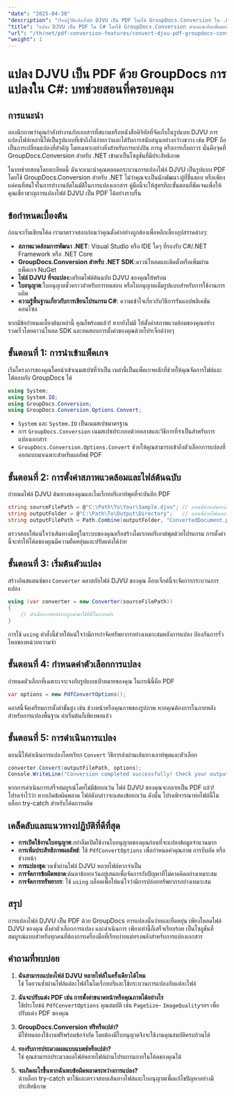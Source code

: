 ```yaml
---
"date": "2025-04-30"
"description": "เรียนรู้วิธีแปลงไฟล์ DJVU เป็น PDF โดยใช้ GroupDocs.Conversion ใน .NET ปฏิบัติตามคำแนะนำทีละขั้นตอนนี้เพื่อการแปลงเอกสารอย่างราบรื่น"
"title": "แปลง DJVU เป็น PDF ใน C# โดยใช้ GroupDocs.Conversion คำแนะนำทีละขั้นตอน"
"url": "/th/net/pdf-conversion-features/convert-djvu-pdf-groupdocs-conversion-csharp/"
"weight": 1
---
```


# แปลง DJVU เป็น PDF ด้วย GroupDocs การแปลงใน C#: บทช่วยสอนที่ครอบคลุม

## การแนะนำ
ลองนึกภาพว่าคุณกำลังทำงานกับเอกสารที่สแกนหรือหนังสือดิจิทัลที่จัดเก็บในรูปแบบ DJVU การแปลงไฟล์เหล่านี้ให้เป็นรูปแบบที่เข้าถึงได้ง่ายกว่าและได้รับการสนับสนุนอย่างกว้างขวาง เช่น PDF ถือเป็นการเปลี่ยนแปลงที่สำคัญ โดยเฉพาะอย่างยิ่งสำหรับการแบ่งปัน การดู หรือการเก็บถาวร นั่นคือจุดที่ GroupDocs.Conversion สำหรับ .NET เข้ามาเป็นโซลูชันที่มีประสิทธิภาพ

ในบทช่วยสอนโดยละเอียดนี้ ฉันจะแนะนำคุณตลอดกระบวนการแปลงไฟล์ DJVU เป็นรูปแบบ PDF โดยใช้ GroupDocs.Conversion สำหรับ .NET ไม่ว่าคุณจะเป็นนักพัฒนา ผู้ที่ชื่นชอบ หรือเพียงแค่คนที่สนใจในการทำงานอัตโนมัติในการแปลงเอกสาร คู่มือนี้จะให้สูตรทีละขั้นตอนที่ชัดเจนเพื่อให้คุณเชี่ยวชาญการแปลงไฟล์ DJVU เป็น PDF ได้อย่างราบรื่น

## ข้อกำหนดเบื้องต้น

ก่อนจะเริ่มเขียนโค้ด เรามาตรวจสอบก่อนว่าคุณตั้งค่าอย่างถูกต้องเพื่อหลีกเลี่ยงอุปสรรคต่างๆ:

- **สภาพแวดล้อมการพัฒนา .NET**: Visual Studio หรือ IDE ใดๆ ที่รองรับ C#/.NET Framework หรือ .NET Core
- **GroupDocs.Conversion สำหรับ .NET SDK**:ดาวน์โหลดและติดตั้งหรือเพิ่มผ่านแพ็คเกจ NuGet
- **ไฟล์ DJVU ที่จะแปลง**:เตรียมไฟล์ต้นฉบับ DJVU ของคุณให้พร้อม
- **ใบอนุญาต**:ใบอนุญาตชั่วคราวสำหรับการทดสอบ หรือใบอนุญาตเต็มรูปแบบสำหรับการใช้งานการผลิต
- **ความรู้พื้นฐานเกี่ยวกับการเขียนโปรแกรม C#**: ความเข้าใจเกี่ยวกับวิธีการรันแอปพลิเคชันคอนโซล

หากมีข้อกำหนดเบื้องต้นเหล่านี้ คุณก็พร้อมแล้ว! หากยังไม่มี ให้ตั้งค่าสภาพแวดล้อมของคุณอย่างรวดเร็วโดยดาวน์โหลด SDK และทดสอบการตั้งค่าของคุณด้วยโปรเจ็กต์ง่ายๆ

## ขั้นตอนที่ 1: การนำเข้าแพ็คเกจ

เริ่มโครงการของคุณโดยนำเข้าเนมสเปซที่จำเป็น เหล่านี้เป็นแพ็คเกจหลักที่ช่วยให้คุณจัดการไฟล์และโต้ตอบกับ GroupDocs ได้

```csharp
using System;
using System.IO;
using GroupDocs.Conversion;
using GroupDocs.Conversion.Options.Convert;
```

- `System` และ `System.IO` เป็นเนมสเปซมาตรฐาน
- การ `GroupDocs.Conversion` เนมสเปซประกอบด้วยคลาสและวิธีการที่จำเป็นสำหรับการแปลงเอกสาร
- `GroupDocs.Conversion.Options.Convert` ช่วยให้คุณสามารถเข้าถึงตัวเลือกการแปลงที่ออกแบบมาเฉพาะสำหรับผลลัพธ์ PDF

## ขั้นตอนที่ 2: การตั้งค่าสภาพแวดล้อมและไฟล์ต้นฉบับ

กำหนดไฟล์ DJVU ต้นทางของคุณและไดเร็กทอรีเอาท์พุตที่จะบันทึก PDF

```csharp
string sourceFilePath = @"C:\Path\To\Your\Sample.djvu"; // แทนที่ด้วยเส้นทางไฟล์ DJVU ของคุณ
string outputFolder = @"C:\Path\To\Output\Directory";   // แทนที่ด้วยโฟลเดอร์ผลลัพธ์ที่คุณต้องการ
string outputFilePath = Path.Combine(outputFolder, "ConvertedDocument.pdf");
```

ตรวจสอบให้แน่ใจว่าเส้นทางมีอยู่ในระบบของคุณหรือสร้างไดเรกทอรีเอาต์พุตด้วยโปรแกรม การตั้งค่านี้จะทำให้โค้ดของคุณมีความยืดหยุ่นและปรับแต่งได้ง่าย

## ขั้นตอนที่ 3: เริ่มต้นตัวแปลง

สร้างอินสแตนซ์ของ `Converter` คลาสกับไฟล์ DJVU ของคุณ อ็อบเจ็กต์นี้จะจัดการกระบวนการแปลง

```csharp
using (var converter = new Converter(sourceFilePath))
{
    // ตัวเลือกการแปลงจะถูกนำมาใช้ที่นี่ในภายหลัง
}
```

การใช้ `using` คำสั่งนี้ช่วยให้แน่ใจว่ามีการกำจัดทรัพยากรอย่างเหมาะสมหลังการแปลง ป้องกันการรั่วไหลของหน่วยความจำ

## ขั้นตอนที่ 4: กำหนดค่าตัวเลือกการแปลง

กำหนดตัวเลือกที่เฉพาะเจาะจงกับรูปแบบเป้าหมายของคุณ ในกรณีนี้คือ PDF

```csharp
var options = new PdfConvertOptions();
```

คลาสนี้จัดเตรียมการตั้งค่าขั้นสูง เช่น ช่วงหน้าหรือคุณภาพของรูปภาพ หากคุณต้องการในภายหลัง สำหรับการแปลงพื้นฐาน ค่าเริ่มต้นก็เพียงพอแล้ว

## ขั้นตอนที่ 5: การดำเนินการแปลง

ตอนนี้ให้ดำเนินการแปลงโดยเรียก `Convert` วิธีการส่งผ่านเส้นทางเอาท์พุตและตัวเลือก

```csharp
converter.Convert(outputFilePath, options);
Console.WriteLine("Conversion completed successfully! Check your output folder.");
```

หากการดำเนินการเสร็จสมบูรณ์โดยไม่มีข้อยกเว้น ไฟล์ DJVU ของคุณจะกลายเป็น PDF แล้ว! โปรดจำไว้ว่า หากเกิดข้อผิดพลาด ไฟล์ดังกล่าวจะแสดงข้อยกเว้น ดังนั้น โปรดพิจารณาห่อไฟล์นี้ในบล็อก try-catch สำหรับโค้ดการผลิต

## เคล็ดลับและแนวทางปฏิบัติที่ดีที่สุด

- **การเปิดใช้งานใบอนุญาต**:อย่าลืมเปิดใช้งานใบอนุญาตของคุณก่อนที่จะแปลงข้อมูลจำนวนมาก
- **การเพิ่มประสิทธิภาพผลลัพธ์**: ใช้ `PdfConvertOptions` เพื่อกำหนดค่าคุณภาพ การบีบอัด หรือช่วงหน้า
- **การแปลงชุด**:วนซ้ำผ่านไฟล์ DJVU หลายไฟล์หากจำเป็น
- **การจัดการข้อผิดพลาด**:ค้นหาข้อยกเว้นอยู่เสมอเพื่อจัดการกับปัญหาที่ไม่คาดคิดอย่างเหมาะสม
- **การจัดการทรัพยากร**: ใช้ `using` บล็อคเพื่อให้แน่ใจว่ามีการปล่อยทรัพยากรอย่างเหมาะสม

## สรุป

การแปลงไฟล์ DJVU เป็น PDF ด้วย GroupDocs การแปลงนั้นง่ายและยืดหยุ่น เพียงโหลดไฟล์ DJVU ของคุณ ตั้งค่าตัวเลือกการแปลง และดำเนินการ เพียงเท่านี้ก็เสร็จเรียบร้อย เป็นโซลูชันที่สมบูรณ์แบบสำหรับทุกคนที่ต้องการเครื่องมือที่เรียบง่ายแต่ทรงพลังสำหรับการแปลงเอกสาร

## คำถามที่พบบ่อย

1. **ฉันสามารถแปลงไฟล์ DJVU หลายไฟล์ในครั้งเดียวได้ไหม**  
ใช่ โดยวนซ้ำผ่านไฟล์แต่ละไฟล์ในไดเร็กทอรีและใช้กระบวนการแปลงกับแต่ละไฟล์

2. **ฉันจะปรับแต่ง PDF เช่น การตั้งค่าขนาดหน้าหรือคุณภาพได้อย่างไร**  
ใช้ประโยชน์ `PdfConvertOptions` คุณสมบัติ เช่น `PageSize`- `ImageQuality`ฯลฯ เพื่อปรับแต่ง PDF ของคุณ

3. **GroupDocs.Conversion ฟรีหรือเปล่า?**  
มีให้ทดลองใช้งานฟรีพร้อมข้อจำกัด โดยต้องมีใบอนุญาตจึงจะใช้งานคุณสมบัติครบถ้วนได้

4. **รองรับการประมวลผลแบบแบตช์หรือเปล่า?**  
ใช่ คุณสามารถประมวลผลไฟล์หลายไฟล์ผ่านโปรแกรมภายในโค้ดของคุณได้

5. **จะเกิดอะไรขึ้นหากฉันพบข้อผิดพลาดระหว่างการแปลง?**  
นำบล็อก try-catch มาใช้และตรวจสอบเส้นทางไฟล์และใบอนุญาตเพื่อแก้ไขปัญหาอย่างมีประสิทธิภาพ